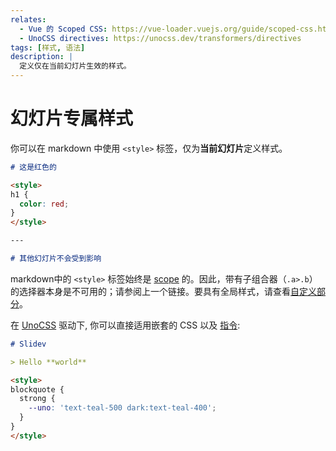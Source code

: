 ```yaml
---
relates:
  - Vue 的 Scoped CSS: https://vue-loader.vuejs.org/guide/scoped-css.html
  - UnoCSS directives: https://unocss.dev/transformers/directives
tags: [样式, 语法]
description: |
  定义仅在当前幻灯片生效的样式。
---
```


# 幻灯片专属样式

你可以在 markdown 中使用 `<style>` 标签，仅为**当前幻灯片**定义样式。


```md
# 这是红色的

<style>
h1 {
  color: red;
}
</style>

---

# 其他幻灯片不会受到影响
```

markdown中的 `<style>` 标签始终是 [scope](https://cn.vuejs.org/api/sfc-css-features.html#scoped-css) 的。因此，带有子组合器（`.a>.b`）的选择器本身是不可用的；请参阅上一个链接。要具有全局样式，请查看[自定义部分](/custom/directory-structure#style)。

在 [UnoCSS](/custom/config-unocss) 驱动下, 你可以直接适用嵌套的 CSS 以及 [指令](https://unocss.dev/transformers/directives):

```md
# Slidev

> Hello **world**

<style>
blockquote {
  strong {
    --uno: 'text-teal-500 dark:text-teal-400';
  }
}
</style>
```
